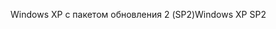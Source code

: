 <span data-ttu-id="711ef-101">Windows XP с пакетом обновления 2 (SP2)</span><span class="sxs-lookup"><span data-stu-id="711ef-101">Windows XP SP2</span></span>